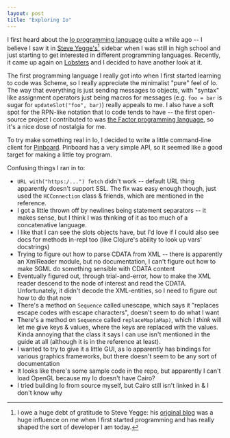 ```yaml
---
layout: post
title: "Exploring Io"
---
```


I first heard about the [Io programming language][iolang] quite a while ago -- I believe I saw it in [Steve Yegge's][steveyegge][^yegge] sidebar when I was still in high school and just starting to get interested in different programming languages.
Recently, it came up again on [Lobsters](https://lobste.rs) and I decided to have another look at it.

The first programming language I really got into when I first started learning to code was Scheme, so I really appreciate the minimalist "pure" feel of Io.
The way that everything is just sending messages to objects, with "syntax" like assignment operators just being macros for messages (e.g. `foo = bar` is sugar for `updateSlot("foo", bar)`) really appeals to me.
I also have a soft spot for the RPN-like notation that Io code tends to have -- the first open-source project I contributed to was [the Factor programming language][factor], so it's a nice dose of nostalgia for me.

To try make something real in Io, I decided to write a little command-line client for [Pinboard][pinboard].
Pinboard has a very simple API, so it seemed like a good target for making a little toy program.

Confusing things I ran in to:

  - `URL with("https:/...") fetch` didn't work -- default URL thing apparently doesn't support SSL.
    The fix was easy enough though, just used the `HCConnection` class & friends, which are mentioned in the reference.
  - I got a little thrown off by newlines being statement separators -- it makes sense, but I think I was thinking of it as too much of a concatenative language.
  - I like that I can see the slots objects have, but I'd love if I could also see docs for methods in-repl too (like Clojure's ability to look up vars' docstrings)
  - Trying to figure out how to parse CDATA from XML -- there is apparently an XmlReader module, but no documentation, I can't figure out how to make SGML do something sensible with CDATA content
  - Eventually figured out, through trial-and-error, how to make the XML reader descend to the node of interest and read the CDATA.
    Unfortunately, it didn't decode the XML-entities, so I need to figure out how to do that now
  - There's a method on `Sequence` called unescape, which says it "replaces escape codes with escape characters", doesn't seem to do what I want
  - There's a method on `Sequence` called `replaceMap(aMap)`, which I *think* will let me give keys & values, where the keys are replaced with the values.
    Kinda annoying that the class it says I can use isn't mentioned in the guide at all (although it is in the reference at least).
  - I wanted to try to give it a little GUI, as Io apparently has bindings for various graphics frameworks, but there doesn't seem to be any sort of documentation
  - It looks like there's some sample code in the repo, but apparently I can't load OpenGL because my Io doesn't have Cairo?
  - I tried building Io from source myself, but Cairo still isn't linked in & I don't know why


  [iolang]: http://iolanguage.org/
  [steveyegge]: http://steve-yegge.blogspot.ca/
  [factor]: http://factorcode.org
  [pinboard]: https://pinboard.in

  [^yegge]: I owe a huge debt of gratitude to Steve Yegge: his [original blog](https://sites.google.com/site/steveyegge2/) was a huge influence on me when I first started programming and has really shaped the sort of developer I am today.
